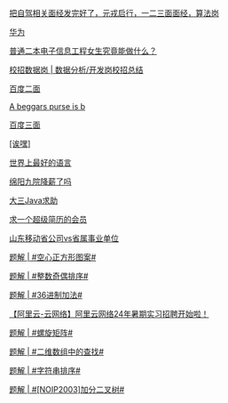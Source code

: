[把自驾相关面经发完好了，元戎启行，一二三面面经，算法岗](https://www.nowcoder.com/feed/main/detail/2874f34cd633464ab8d16caa35955162?fromPut=jj-github&urlSource=extension-api)

[华为](https://www.nowcoder.com/feed/main/detail/693ff76800cf45f4826442ab867aa8dc?fromPut=jj-github&urlSource=extension-api)

[普通二本电子信息工程女生究竟能做什么？](https://www.nowcoder.com/feed/main/detail/64e2127e56df4a60bb091224401d0a23?fromPut=jj-github&urlSource=extension-api)

[校招数据岗 | 数据分析/开发岗校招总结](https://www.nowcoder.com/feed/main/detail/38f5c0e16a3a4e56a105942cf14b821c?fromPut=jj-github&urlSource=extension-api)

[百度二面](https://www.nowcoder.com/feed/main/detail/5d16a7b0f19346e1bccc48533a4e7530?fromPut=jj-github&urlSource=extension-api)

[A beggars purse is b](https://www.nowcoder.com/feed/main/detail/f30cfb20f8d54f458ecc0bb4d7a68dbd?fromPut=jj-github&urlSource=extension-api)

[百度三面](https://www.nowcoder.com/feed/main/detail/8ec9cd55b922491cabbafbc6921514e9?fromPut=jj-github&urlSource=extension-api)

[[诶嘿]](https://www.nowcoder.com/feed/main/detail/056db99ce3f64404829344cb14efe4a0?fromPut=jj-github&urlSource=extension-api)

[世界上最好的语言](https://www.nowcoder.com/feed/main/detail/fb7928deaf424d689788a60201b2bcd6?fromPut=jj-github&urlSource=extension-api)

[绵阳九院降薪了吗](https://www.nowcoder.com/feed/main/detail/8bc229ae975a4465a064cbd7721b1c7a?fromPut=jj-github&urlSource=extension-api)

[大三Java求助](https://www.nowcoder.com/feed/main/detail/0c25497d21934e31883847b5006a74e7?fromPut=jj-github&urlSource=extension-api)

[求一个超级简历的会员](https://www.nowcoder.com/feed/main/detail/7a08d34028824c7d8f1c5bfbaa5ad05c?fromPut=jj-github&urlSource=extension-api)

[山东移动省公司vs省属事业单位](https://www.nowcoder.com/feed/main/detail/6c696de41bb64ad4b6a9dc7729a4e31c?fromPut=jj-github&urlSource=extension-api)

[题解 | #空心正方形图案#](https://www.nowcoder.com/discuss/587239579522965504?fromPut=jj-github&urlSource=extension-api)

[题解 | #整数奇偶排序#](https://www.nowcoder.com/discuss/587240256550772736?fromPut=jj-github&urlSource=extension-api)

[题解 | #36进制加法#](https://www.nowcoder.com/discuss/587241319500652544?fromPut=jj-github&urlSource=extension-api)

[【阿里云-云网络】阿里云网络24年暑期实习招聘开始啦！](https://www.nowcoder.com/discuss/587253846800449536?fromPut=jj-github&urlSource=extension-api)

[题解 | #螺旋矩阵#](https://www.nowcoder.com/discuss/587255663370182656?fromPut=jj-github&urlSource=extension-api)

[题解 | #二维数组中的查找#](https://www.nowcoder.com/discuss/587256879139528704?fromPut=jj-github&urlSource=extension-api)

[题解 | #字符串排序#](https://www.nowcoder.com/discuss/587257667450589184?fromPut=jj-github&urlSource=extension-api)

[题解 | #[NOIP2003]加分二叉树#](https://www.nowcoder.com/discuss/587263320920514560?fromPut=jj-github&urlSource=extension-api)